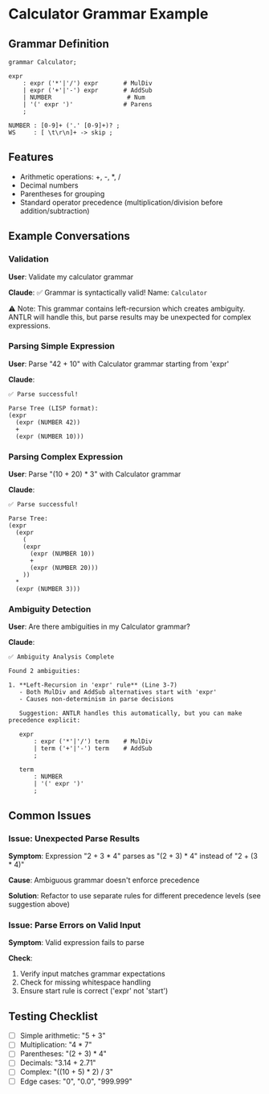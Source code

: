 # Calculator Grammar Example

## Grammar Definition

```antlr
grammar Calculator;

expr
    : expr ('*'|'/') expr       # MulDiv
    | expr ('+'|'-') expr       # AddSub
    | NUMBER                     # Num
    | '(' expr ')'              # Parens
    ;

NUMBER : [0-9]+ ('.' [0-9]+)? ;
WS     : [ \t\r\n]+ -> skip ;
```

## Features

- Arithmetic operations: +, -, *, /
- Decimal numbers
- Parentheses for grouping
- Standard operator precedence (multiplication/division before addition/subtraction)

## Example Conversations

### Validation

**User**: Validate my calculator grammar

**Claude**: ✅ Grammar is syntactically valid! Name: `Calculator`

⚠️ Note: This grammar contains left-recursion which creates ambiguity. ANTLR will handle this, but parse results may be unexpected for complex expressions.

### Parsing Simple Expression

**User**: Parse "42 + 10" with Calculator grammar starting from 'expr'

**Claude**:
```
✅ Parse successful!

Parse Tree (LISP format):
(expr
  (expr (NUMBER 42))
  +
  (expr (NUMBER 10)))
```

### Parsing Complex Expression

**User**: Parse "(10 + 20) * 3" with Calculator grammar

**Claude**:
```
✅ Parse successful!

Parse Tree:
(expr
  (expr
    (
    (expr
      (expr (NUMBER 10))
      +
      (expr (NUMBER 20)))
    ))
  *
  (expr (NUMBER 3)))
```

### Ambiguity Detection

**User**: Are there ambiguities in my Calculator grammar?

**Claude**:
```
✅ Ambiguity Analysis Complete

Found 2 ambiguities:

1. **Left-Recursion in 'expr' rule** (Line 3-7)
   - Both MulDiv and AddSub alternatives start with 'expr'
   - Causes non-determinism in parse decisions

   Suggestion: ANTLR handles this automatically, but you can make precedence explicit:

   expr
       : expr ('*'|'/') term    # MulDiv
       | term ('+'|'-') term    # AddSub
       ;

   term
       : NUMBER
       | '(' expr ')'
       ;
```

## Common Issues

### Issue: Unexpected Parse Results

**Symptom**: Expression "2 + 3 * 4" parses as "(2 + 3) * 4" instead of "2 + (3 * 4)"

**Cause**: Ambiguous grammar doesn't enforce precedence

**Solution**: Refactor to use separate rules for different precedence levels (see suggestion above)

### Issue: Parse Errors on Valid Input

**Symptom**: Valid expression fails to parse

**Check**:
1. Verify input matches grammar expectations
2. Check for missing whitespace handling
3. Ensure start rule is correct ('expr' not 'start')

## Testing Checklist

- [ ] Simple arithmetic: "5 + 3"
- [ ] Multiplication: "4 * 7"
- [ ] Parentheses: "(2 + 3) * 4"
- [ ] Decimals: "3.14 + 2.71"
- [ ] Complex: "((10 + 5) * 2) / 3"
- [ ] Edge cases: "0", "0.0", "999.999"
